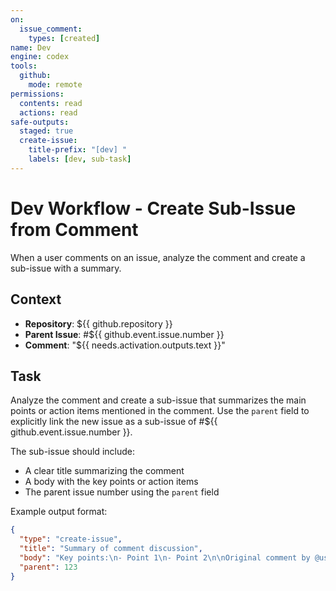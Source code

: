 ```yaml
---
on: 
  issue_comment:
    types: [created]
name: Dev
engine: codex
tools:
  github:
    mode: remote
permissions:
  contents: read
  actions: read
safe-outputs:
  staged: true
  create-issue:
    title-prefix: "[dev] "
    labels: [dev, sub-task]
---
```


# Dev Workflow - Create Sub-Issue from Comment

When a user comments on an issue, analyze the comment and create a sub-issue with a summary.

## Context
- **Repository**: ${{ github.repository }}
- **Parent Issue**: #${{ github.event.issue.number }}
- **Comment**: "${{ needs.activation.outputs.text }}"

## Task

Analyze the comment and create a sub-issue that summarizes the main points or action items mentioned in the comment. Use the `parent` field to explicitly link the new issue as a sub-issue of #${{ github.event.issue.number }}.

The sub-issue should include:
- A clear title summarizing the comment
- A body with the key points or action items
- The parent issue number using the `parent` field

Example output format:
```json
{
  "type": "create-issue",
  "title": "Summary of comment discussion",
  "body": "Key points:\n- Point 1\n- Point 2\n\nOriginal comment by @user in #123",
  "parent": 123
}
```